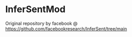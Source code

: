 # InferSentMod
Original repository by facebook @ https://github.com/facebookresearch/InferSent/tree/main

